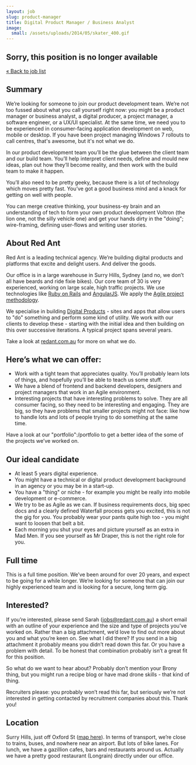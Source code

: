 ```yaml
---
layout: job
slug: product-manager
title: Digital Product Manager / Business Analyst
image:
  small: /assets/uploads/2014/05/skater_400.gif
---
```


<div class="job-not-available">
  <h2>Sorry, this position is no longer available</h2>
  <a href="/jobs/" title="Work with us">« Back to job list</a>
</div>

## Summary

We’re looking for someone to join our product development team. We’re not too fussed about what you call yourself right now: you might be a product manager or business analyst, a digital producer, a project manager, a software engineer, or a UX/UI specialist. At the same time, we need you to be experienced in consumer-facing application development on web, mobile or desktop. If you have been project managing Windows 7 rollouts to call centres, that's awesome, but it's not what we do.

In our product development team you’ll be the glue between the client team and our build team. You’ll help interpret client needs, define and mould new ideas, plan out how they’ll become reality, and then work with the build team to make it happen.

You’ll also need to be pretty geeky, because there is a lot of technology which moves pretty fast. You’ve got a good business mind and a knack for getting on well with people.

You can merge creative thinking, your business-ey brain and an understanding of tech to form your own product development Voltron (the lion one, not the silly vehicle one) and get your hands dirty in the "doing"; wire-framing, defining user-flows and writing user stories.

## About Red Ant

Red Ant is a leading technical agency. We’re building digital products and platforms that excite and delight users. And deliver the goods.

Our office is in a large warehouse in Surry Hills, Sydney (and no, we don’t all have beards and ride fixie bikes). Our core team of 30 is very experienced, working on large scale, high traffic projects. We use technologies like <a href="/ruby-on-rails/">Ruby on Rails</a> and <a href="/pjax/">AngularJS</a>. We apply the <a href="/agile/">Agile project methodology</a>.

We specialise in building <a href="/digital-products/">Digital Products</a> - sites and apps that allow users to "do" something and perform some kind of utility. We work with our clients to develop these - starting with the initial idea and then building on this over successive iterations. A typical project spans several years.

Take a look at <a href="/">redant.com.au</a> for more on what we do.

## Here’s what we can offer:

* Work with a tight team that appreciates quality. You’ll probably learn lots of things, and hopefully you’ll be able to teach us some stuff.
* We have a blend of frontend and backend developers, designers and project managers that work in an Agile environment.
* Interesting projects that have interesting problems to solve. They are all consumer facing, so they need to be interesting and engaging. They are big, so they have problems that smaller projects might not face: like how to handle lots and lots of people trying to do something at the same time.

Have a look at our "portfolio":/portfolio to get a better idea of the some of the projects we’ve worked on.

## Our ideal candidate

* At least 5 years digital experience.
* You might have a technical or digital product development background in an agency or you may be in a start-up.
* You have a "thing" or niche - for example you might be really into mobile development or e-commerce.
* We try to be as Agile as we can. If business requirements docs, big spec docs and a clearly defined Waterfall process gets you excited, this is not the gig for you. You probably wear your pants quite high too - you might want to loosen that belt a bit.
* Each morning you shut your eyes and picture yourself as an extra in Mad Men. If you see yourself as Mr Draper, this is not the right role for you.

## Full time

This is a full time position. We’ve been around for over 20 years, and expect to be going for a while longer. We’re looking for someone that can join our highly experienced team and is looking for a secure, long term gig.

## Interested?

If you’re interested, please send Sarah (<a href="mailto:jobs@redant.com.au">jobs@redant.com.au</a>) a short email with an outline of your experience and the size and type of projects you’ve worked on. Rather than a big attachment, we’d love to find out more about you and what you’re keen on. See what I did there? If you send in a big attachment it probably means you didn’t read down this far. Or you have a problem with detail. To be honest that combination probably isn’t a great fit for this position.

So what do we want to hear about? Probably don’t mention your Brony thing, but you might run a recipe blog or have mad drone skills - that kind of thing.

Recruiters please: you probably won’t read this far, but seriously we’re not interested in getting contacted by recruitment companies about this. Thank you!

## Location

Surry Hills, just off Oxford St (<a href="/about-red-ant/map/">map here</a>). In terms of transport, we’re close to trains, buses, and nowhere near an airport. But lots of bike lanes. For lunch, we have a gazillion cafes, bars and restaurants around us. Actually we have a pretty good restaurant (Longrain) directly under our office.

